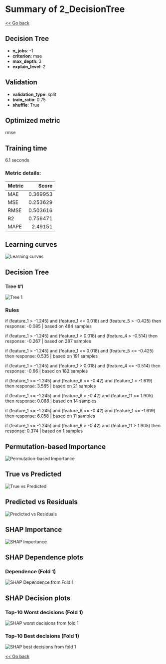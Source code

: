 # Summary of 2_DecisionTree

[<< Go back](../README.md)


## Decision Tree
- **n_jobs**: -1
- **criterion**: mse
- **max_depth**: 3
- **explain_level**: 2

## Validation
 - **validation_type**: split
 - **train_ratio**: 0.75
 - **shuffle**: True

## Optimized metric
rmse

## Training time

6.1 seconds

### Metric details:
| Metric   |    Score |
|:---------|---------:|
| MAE      | 0.369953 |
| MSE      | 0.253629 |
| RMSE     | 0.503616 |
| R2       | 0.756471 |
| MAPE     | 2.49151  |



## Learning curves
![Learning curves](learning_curves.png)

## Decision Tree 

### Tree #1
![Tree 1](learner_fold_0_tree.svg)

### Rules

if (feature_1 > -1.245) and (feature_1 <= 0.018) and (feature_5 > -0.425) then response: -0.085 | based on 484 samples

if (feature_1 > -1.245) and (feature_1 > 0.018) and (feature_4 > -0.514) then response: -0.267 | based on 287 samples

if (feature_1 > -1.245) and (feature_1 <= 0.018) and (feature_5 <= -0.425) then response: 0.535 | based on 191 samples

if (feature_1 > -1.245) and (feature_1 > 0.018) and (feature_4 <= -0.514) then response: -0.66 | based on 182 samples

if (feature_1 <= -1.245) and (feature_6 <= -0.42) and (feature_1 > -1.619) then response: 3.565 | based on 21 samples

if (feature_1 <= -1.245) and (feature_6 > -0.42) and (feature_11 <= 1.905) then response: 0.088 | based on 14 samples

if (feature_1 <= -1.245) and (feature_6 <= -0.42) and (feature_1 <= -1.619) then response: 6.058 | based on 11 samples

if (feature_1 <= -1.245) and (feature_6 > -0.42) and (feature_11 > 1.905) then response: 0.374 | based on 1 samples





## Permutation-based Importance
![Permutation-based Importance](permutation_importance.png)
## True vs Predicted

![True vs Predicted](true_vs_predicted.png)


## Predicted vs Residuals

![Predicted vs Residuals](predicted_vs_residuals.png)



## SHAP Importance
![SHAP Importance](shap_importance.png)

## SHAP Dependence plots

### Dependence (Fold 1)
![SHAP Dependence from Fold 1](learner_fold_0_shap_dependence.png)

## SHAP Decision plots

### Top-10 Worst decisions (Fold 1)
![SHAP worst decisions from fold 1](learner_fold_0_shap_worst_decisions.png)
### Top-10 Best decisions (Fold 1)
![SHAP best decisions from fold 1](learner_fold_0_shap_best_decisions.png)

[<< Go back](../README.md)
